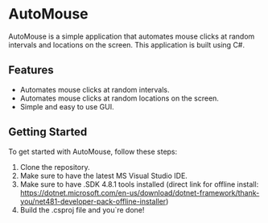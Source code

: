 # AutoMouse

AutoMouse is a simple application that automates mouse clicks at random intervals and locations on the screen. 
This application is built using C#.

## Features

- Automates mouse clicks at random intervals.
- Automates mouse clicks at random locations on the screen.
- Simple and easy to use GUI.

## Getting Started

To get started with AutoMouse, follow these steps:

1. Clone the repository.
2. Make sure to have the latest MS Visual Studio IDE.
3. Make sure to have .SDK 4.8.1 tools installed (direct link for offline install: https://dotnet.microsoft.com/en-us/download/dotnet-framework/thank-you/net481-developer-pack-offline-installer)
4. Build the .csproj file and you`re done!

